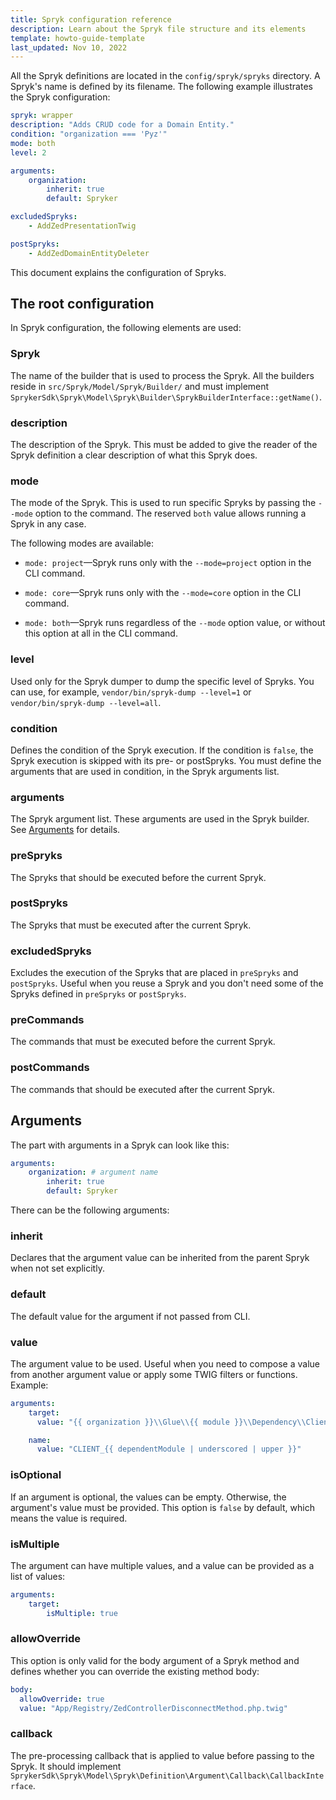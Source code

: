 ```yaml
---
title: Spryk configuration reference
description: Learn about the Spryk file structure and its elements
template: howto-guide-template
last_updated: Nov 10, 2022
---
```


All the Spryk definitions are located in the `config/spryk/spryks` directory. A Spryk's name is defined by its filename.
The following example illustrates the Spryk configuration:

```yaml
spryk: wrapper
description: "Adds CRUD code for a Domain Entity."
condition: "organization === 'Pyz'"
mode: both
level: 2

arguments:
    organization:
        inherit: true
        default: Spryker

excludedSpryks:
    - AddZedPresentationTwig

postSpryks:
    - AddZedDomainEntityDeleter
```

This document explains the configuration of Spryks.

## The root configuration

In Spryk configuration, the following elements are used:

### Spryk
The name of the builder that is used to process the Spryk. All the builders reside in `src/Spryk/Model/Spryk/Builder/`
and must implement `SprykerSdk\Spryk\Model\Spryk\Builder\SprykBuilderInterface::getName()`.

### description
The description of the Spryk. This must be added to give the reader of the Spryk definition a clear description of what this Spryk does.

### mode
The mode of the Spryk. This is used to run specific Spryks by passing the `--mode` option to the command. The reserved `both` value allows running a Spryk in any case.

The following modes are available:

- `mode: project`—Spryk runs only with the `--mode=project` option in the CLI command.

- `mode: core`—Spryk runs only with the `--mode=core` option in the CLI command.

- `mode: both`—Spryk runs regardless of the `--mode` option value, or without this option at all in the CLI command.

### level
Used only for the Spryk dumper to dump the specific level of Spryks. You can use, for example,
`vendor/bin/spryk-dump --level=1` or `vendor/bin/spryk-dump --level=all`.

### condition
Defines the condition of the Spryk execution. If the condition is `false`, the Spryk execution is skipped with its pre- or postSpryks. You must define the arguments that are used in condition, in the Spryk arguments list.

### arguments
The Spryk argument list. These arguments are used in the Spryk builder. See [Arguments](#arguments) for details.

### preSpryks
The Spryks that should be executed before the current Spryk.

### postSpryks
The Spryks that must be executed after the current Spryk.

### excludedSpryks
Excludes the execution of the Spryks that are placed in `preSpryks` and `postSpryks`. Useful when you reuse a Spryk and you don't need some of the Spryks defined in `preSpryks` or `postSpryks`.

### preCommands
The commands that must be executed before the current Spryk.

### postCommands
The commands that should be executed after the current Spryk.

## Arguments

The part with arguments in a Spryk can look like this:

```yaml
arguments:
    organization: # argument name
        inherit: true
        default: Spryker
```

There can be the following arguments:

### inherit
Declares that the argument value can be inherited from the parent Spryk when not set explicitly.

### default
The default value for the argument if not passed from CLI.

### value
The argument value to be used. Useful when you need to compose a value from another argument value or apply some TWIG filters or functions.
Example:

```yaml
arguments:
    target:
      value: "{{ organization }}\\Glue\\{{ module }}\\Dependency\\Client\\{{ module }}To{{ dependentModule }}ClientBridge"

    name:
      value: "CLIENT_{{ dependentModule | underscored | upper }}"
```

### isOptional
If an argument is optional, the values can be empty. Otherwise, the argument's value must be provided. This option is `false` by default, which means the value is required.

### isMultiple
The argument can have multiple values, and a value can be provided as a list of values:

```yaml
arguments:
    target:
        isMultiple: true
```

### allowOverride
This option is only valid for the body argument of a Spryk method and defines whether you can override the existing method body:

```yaml
body:
  allowOverride: true
  value: "App/Registry/ZedControllerDisconnectMethod.php.twig"
```

### callback
The pre-processing callback that is applied to value before passing to the Spryk. It should implement `SprykerSdk\Spryk\Model\Spryk\Definition\Argument\Callback\CallbackInterface`.